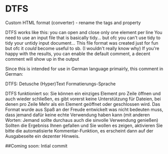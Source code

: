 # DTFS
Custom HTML format (converter) - rename the tags and property

DTFS works like this:
you can open and close only one element per line
You need to use an input file that is basically tidy...
but ofc you can't use tidy to tidy your untidy input document...
This file format was created just for fun but ofc it *could* become useful to sb. (I wouldn't really know why)
If you're happy with the results, you can enable the default comment, a decent comment will show up in the output

Since this is intended for use in German language primairly, this comment in German:

DTFS: Detusche (Hyper)Text Formatierungs-Sprache

DTFS funktioniert so:
Sie können ein einziges Element pro Zeile öffnen und auch wieder schließen,
es gibt vorerst keine Unterstützung für Dateien, bei denen pro Zeile Mehr als ein Element geöffnet oder geschlossen wird.
Das Format wurde aus Spaß an der Freude entwickelt was nicht bedeuten muss, dass jemand dafür keine echte Verwendung haben kann
(mit anderen Worten: Jemand sollte durchaus auch die sinvolle Verwendung genießen)
Sollten die Ergebniss Ihnen gefallen und Sie wollen es zeigen, aktivieren Sie bitte die automatisierte Kommentar-Funktion,
es erscheint dann auf der Ausgabeseite ein dezenter Hinweis.

##Coming soon:
Intial commit

